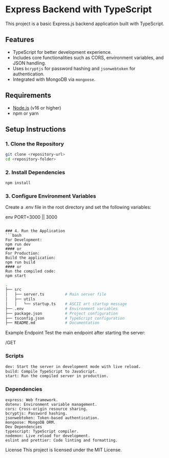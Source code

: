 # Express Backend with TypeScript

This project is a basic Express.js backend application built with TypeScript.

## Features

- TypeScript for better development experience.
- Includes core functionalities such as CORS, environment variables, and JSON handling.
- Uses `bcryptjs` for password hashing and `jsonwebtoken` for authentication.
- Integrated with MongoDB via `mongoose`.

## Requirements

- [Node.js](https://nodejs.org/) (v16 or higher)
- npm or yarn

## Setup Instructions

### 1. Clone the Repository

```bash
git clone <repository-url>
cd <repository-folder>
```

### 2. Install Dependencies

```bash
npm install

```

### 3. Configure Environment Variables
Create a .env file in the root directory and set the following variables:

env
PORT=3000 || 3000 
``` 

### 4. Run the Application
```bash
For Development:
npm run dev
#### or
For Production:
Build the application:
npm run build
#### or
Run the compiled code:
npm start
```

```bash
.
├── src
│   ├── server.ts         # Main server file
│   ├── utils
│   │   └── startup.ts    # ASCII art startup message
├── .env                  # Environment variables
├── package.json          # Project configuration
├── tsconfig.json         # TypeScript configuration
├── README.md             # Documentation
```
Example Endpoint
Test the main endpoint after starting the server:

/GET

### Scripts
```bash
dev: Start the server in development mode with live reload.
build: Compile TypeScript to JavaScript.
start: Run the compiled server in production.
```
### Dependencies
```
express: Web framework.
dotenv: Environment variable management.
cors: Cross-origin resource sharing.
bcryptjs: Password hashing.
jsonwebtoken: Token-based authentication.
mongoose: MongoDB ORM.
Dev Dependencies
typescript: TypeScript compiler.
nodemon: Live reload for development.
eslint and prettier: Code linting and formatting.
```
License
This project is licensed under the MIT License.
